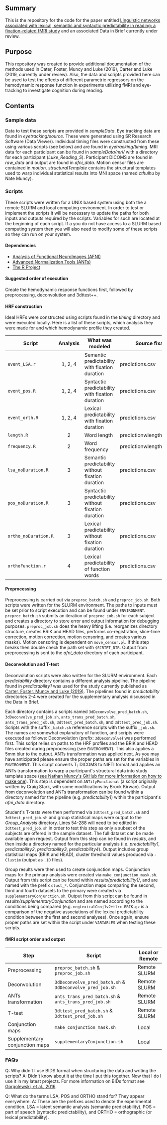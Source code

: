 ## Summary
This is the repository for the code for the paper entitled [Linguistic networks associated with lexical, semantic and syntactic predictability in reading: a fixation-related fMRI study](https://doi.org/10.1016/j.neuroimage.2019.01.018) and an associated Data in Brief currently under review.

## Purpose

This repository was created to provide additional documentation of the methods used in Cater, Foster, Muncy and Luke (2019), Carter and Luke (2019, currently under review). Also, the data and scripts provided here can be used to test the effects of different parametric regressors on the hemodynamic response function in experiments utilizing fMRI and eye-tracking to investigate cognition during reading.

## Contents

### Sample data
Data to test these scripts are provided in *sampleData*. Eye tracking data are found in *eyetracking/source*. These were generated using SR Research Software (Data Viewer). Individual timing files were constructed from these using various scripts (see below) and are found in *eyetracking/timing*. MRI data for each participant can be found in *sampleData/mri/* with a directory for each participant (*Luke_Reading_S*). Participant DICOMS are found in *raw_data* and output are found in *afni_data*. Motion censor files are contained in *motion*. *structuralTemplate* contains the structural templates used to warp individual statistical results into MNI space (named *cthulhu* by Nate Muncy).

### Scripts
These scripts were written for a UNIX based system using both the a remote SLURM and local computing environment. In order to test or implement the scripts it will be necessary to update the paths for both inputs and outputs required by the scripts. Variables for such are located at the beginning of each script. If a you do not have access to a SLURM based computing system then you will also need to modify some of these scripts so they can run on your system.

#### Dependencies
<ul>
	<li><a href="https://afni.nimh.nih.gov">Analysis of Functional NeuroImages (AFNI)</a></li>
	<li><a href="http://stnava.github.io/ANTs/">Advanced Normalization Tools (ANTs)</a></li>
	<li><a href="https://www.r-project.org">The R Project</a></li>
</ul>

#### Suggested order of execution
Create the hemodynamic response functions first, followed by preprocessing, deconvolution and 3dttest++. 

#### HRF construction
Ideal HRFs were constructed using scripts found in the *timing* directory and were executed locally. Here is a list of these scripts, which analysis they were made for and which hemodynamic profile they created.

| Script | Analysis | What was modeled | Source fixation report |
|--------|:--------:|------------------|------------------------|
| `event_LSA.r` | 1, 2, 4 | Semantic predictability with fixation duration | predictions.csv |
| `event_pos.R` | 1, 2, 4 | Syntactic predictability with fixation duration | predictions.csv |
| `event_orth.R`| 1, 2, 4 | Lexical predictability with fixation duration | predictions.csv |
| `length.R` | 2 | Word length | predictionwlengthandfrequency.csv |
| `frequency.R` | 2 | Word frequency | predictionwlengthandfrequency.csv |
| `lsa_noDuration.R` | 3 | Semantic predictability without fixation duration | predictions.csv |
| `pos_noDuration.R` | 3 | Syntactic predictability without fixation duration | predictions.csv |
| `ortho_noDuration.R` | 3 | Lexical predictability without fixation duration | predictions.csv |
| `orthoFunction.r` | 4 | Lexical predictability of function words | predictions.csv |

#### Preprocessing
Preprocessing is carried out via `preproc_batch.sh` and `preproc_job.sh`. Both scripts were written for the SLURM environment. The paths to inputs must be set prior to script execution and can be found under `ENVIRONMENT`. `preproc_batch.sh` submits an iteration of `preproc_job.sh` for each subject and creates a directory to store error and output information for debugging purposes. `preproc_job.sh` does the heavy lifting (i.e. reorganizes directory structure, creates BRIK and HEAD files, performs co-registration, slice-time correction, motion correction, motion censoring, and creates various masks). Motion censoring is dependent on `move_censor.pl`. If this step breaks then double check the path set with `$SCRIPT_DIR`. Output from preprocessing is sent to the *afni_data* directory of each participant.

#### Deconvolution and T-test
Deconvolution scripts were also written for the SLURM environment. Each *predictability* directory contains a different analysis pipeline. The pipeline found in *predictability1* was used for the study currently published as [Carter, Foster, Muncy and Luke (2019)](https://doi.org/10.1016/j.neuroimage.2019.01.018). The pipelines found in *predictability* directories 2-4 were created for the supplementary analysis discussed in the Data in Brief. 

Each directory contains a scripts named `3dDeconvolve_pred_batch.sh`, `3dDeconvolve_pred_job.sh`, `ants_trans_pred_batch.sh`, `ants_trans_pred_job.sh`, `3dttest_pred_batch.sh`, and `3dttest_pred_job.sh`. Scripts with the suffix `_batch.sh` reference scripts with the suffix `_job.sh`. The names are somewhat explanatory of function, and scripts were executed as follows: Deconvolution (prefix: `3dDeconvolve`) was performed first. This script relies on paths to the HRF profiles and the BRIK and HEAD files created during preprocessing (see `ENVIRONMENT`). This also applies a 5mm blur to the output. ANTs transformation was applied next. As you may have anticipated please ensure the proper paths are set for the variables in `ENVIRONMENT`. This script converts T<sub>1</sub> DICOMS to NIFTI format and applies an ANTs transformation to warp a participant's structural data into study template space ([see Nathan Muncy's GitHub for more information on how to make one](https://github.com/nmuncy/Linguistics)). This step is dependent on `ANTifyFunctional` (a script originally written by Craig Stark, with some modifications by Brock Kirwan). Output from deconvolution and ANTs transformation can be found within a directory named for the pipeline (e.g. *predictability1*) within the participant's *afni_data* directory.

Student's T-tests were then performed via `3dttest_pred_batch.sh` and `3dttest_pred_job.sh` and group statistical maps were output to the *Group_Analysis* directory. Lines 54-288 will need to be edited in `3dttest_pred_job.sh` in order to test this step as only a subset of the subjects are offered in the sample dataset. The full dataset can be made available upon request. Output from this step can be found in *results*, and then inside a directory named for the particular analysis (i.e. *predictability1*, *predictability2*, *predictability3*, *predictability4*). Output includes group statistical maps (BRIK and HEAD), cluster threshold values produced via `-Clustim` (output as `.1D` files).

Group results were then used to create conjunction maps. Conjunction maps for the primary analysis were created via `make_conjunction_mask.sh`. Output from this script can be found within *results/predictability1/*, and are named with the prefix `clust_*`. Conjunction maps comparing the second, third and fourth datasets to the primary were created via `supplementaryConjunction.sh`. Output from this script can be found in *results/supplementaryConjunction* and are named according to the conditions being compared (e.g. `negLexicalConj1v2+tlrc.BRIK.gz` is a comparison of the negative associations of the lexical predictability condition between the first and second analyses). Once again, ensure proper paths are set within the script under `VARIABLES` when testing these scripts.

#### fMRI script order and output

| Step | Script | Local or Remote |
|------|--------|-----------------|
| Preprocessing | `preproc_batch.sh` & `preproc_job.sh` | Remote SLURM |
| Deconvolution | `3dDeconvolve_pred_batch.sh` & `3dDeconvolve_pred_job.sh` | Remote SLURM |
| ANTs transformation | `ants_trans_pred_batch.sh` & `ants_trans_pred_job.sh` | Remote SLURM |
| T-test | `3dttest_pred_batch.sh` & `3dttest_pred_job.sh` | Remote SLURM |
| Conjunction maps | `make_conjunction_mask.sh` | Local |
| Supplementary conjunction maps | `supplementaryConjunction.sh` | Local |

### FAQs

Q: Why didn't I use BIDS format when structuring the data and writing the scripts?
A: Didn't know about it at the time I put this together. Now that I do I use it in my latest projects. For more information on BIDs format see [Gorgolewski, et al., 2016](https://www.nature.com/articles/sdata201644).

Q: What do the terms LSA, POS and ORTHO stand for? They appear everywhere.
A: These are the prefixes used to denote the experimental condition. LSA = latent semantic analysis (semantic predictability), POS = part of speech (syntactic predictability), and ORTHO = orthographic (or lexical predictability).